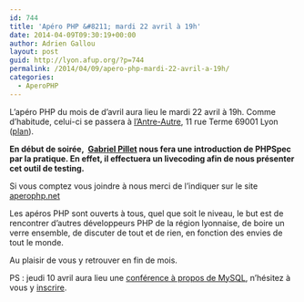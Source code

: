 ```yaml
---
id: 744
title: 'Apéro PHP &#8211; mardi 22 avril à 19h'
date: 2014-04-09T09:30:19+00:00
author: Adrien Gallou
layout: post
guid: http://lyon.afup.org/?p=744
permalink: /2014/04/09/apero-php-mardi-22-avril-a-19h/
categories:
  - AperoPHP
---
```

<div>
  <p>
    L&rsquo;apéro PHP du mois de d&rsquo;avril aura lieu le mardi 22 avril à 19h. Comme d’habitude, celui-ci se passera à <a href="http://www.lantreautre.fr/">l’Antre-Autre</a>, 11 rue Terme 69001 Lyon (<a href="https://www.google.fr/maps/preview#%21q=11+Rue+Terme%2C+Lyon&data=%214m10%211m9%214m8%211m3%211d5903321%212d2.0517%213d46.22475%213m2%211i1304%212i802%214f13.1">plan</a>).
  </p>
  
  <p>
    <strong>En début de soirée,  <a href="https://twitter.com/tentacode">Gabriel Pillet</a> nous fera une introduction de PHPSpec par la pratique. En effet, il effectuera un livecoding afin de nous présenter cet outil de testing.<br /> </strong>
  </p>
  
  <p>
    Si vous comptez vous joindre à nous merci de l’indiquer sur le site <a href="http://aperophp.net/323/view.html">aperophp.net</a>
  </p>
  
  <p>
    Les apéros PHP sont ouverts à tous, quel que soit le niveau, le but est de rencontrer d’autres développeurs PHP de la région lyonnaise, de boire un verre ensemble, de discuter de tout et de rien, en fonction des envies de tout le monde.
  </p>
  
  <p>
    Au plaisir de vous y retrouver en fin de mois.
  </p>
  
  <p>
    PS : jeudi 10 avril aura lieu une <a href="http://lyon.afup.org/2014/03/24/conference-sur-mysql-le-jeudi-10-avril-a-18h30/">conférence à propos de MySQL</a>, n&rsquo;hésitez à vous y <a href="http://lyon.afup.org/2014/03/24/conference-sur-mysql-le-jeudi-10-avril-a-18h30/">inscrire</a>.
  </p>
</div>